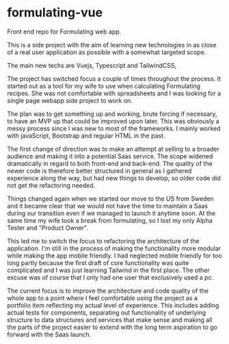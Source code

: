 # formulating-vue
Front end repo for Formulating web app.

This is a side project with the aim of learning new 
technologies in as close of a real user application as possible 
with a somewhat targeted scope.

The main new techs are Vuejs, Typescript and TailwindCSS,

The project has switched focus a couple of times throughout the 
process. It started out as a tool for my wife to use when calculating
Formulating recipes. She was not comfortable with spreadsheets and 
I was looking for a single page webapp side project to work on.

The plan was to get something up and working, brute forcing if 
necessary, to have an MVP up that could be improved upon later.
This was obviously a messy process since I was new to most of the frameworks.
I mainly worked with javaScript, Bootstrap and regular HTML in the past.

The first change of direction was to make an attempt at selling to a 
broader audience and making it into a potential Saas service. The scope widened 
dramatically in regard to both front-end and back-end. The quality of the 
newer code is therefore better structured in general as I gathered 
experience along the way, but had new things to develop, so older code 
did not get the refactoring needed.

Things changed again when we started our move to the US from Sweden and 
it became clear that we would not have the time to maintain a Saas during 
our transition even if we managed to launch it anytime soon. 
At the same time my wife took a break from formulating, so I lost my only 
Alpha Tester and "Product Owner".

This led me to switch the focus to refactoring the architecture of the application.
I'm still in the process of making the functionality more modular while 
making the app mobile friendly. I had neglected mobile friendly for too long
partly because the first draft of core functionality was quite complicated 
and I was just learning Tailwind in the first place. The other excuse 
was of course that I only had one user that exclusively used a pc.

The current focus is to improve the architecture and code quality 
of the whole app to a point where I feel comfortable using the 
project as a portfolio item reflecting my actual level of experience.
This includes adding actual tests for components, separating out 
functionality of underlying structure to data structures and services 
that make sense and making all the parts of the project easier to extend 
with the long term aspiration to go forward with the Saas launch. 
